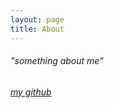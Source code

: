 ```yaml
---
layout: page
title: About
---
```

###### "something about me"

###### [my github](https://github.com/lorenzoantei/lorenzoantei_w5)

